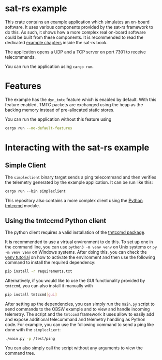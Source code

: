 sat-rs example
======

This crate contains an example application which simulates an on-board software.
It uses various components provided by the sat-rs framework to do this. As such, it shows how
a more complex real on-board software could be built from these components. It is recommended to
read the dedicated
[example chapters](https://absatsw.irs.uni-stuttgart.de/projects/sat-rs/book/example.html) inside
the sat-rs book.

The application opens a UDP and a TCP server on port 7301 to receive telecommands.

You can run the application using `cargo run`.

# Features

The example has the `dyn_tmtc` feature which is enabled by default. With this feature enabled,
TMTC packets are exchanged using the heap as the backing memory instead of pre-allocated static
stores.

You can run the application without this feature using

```sh
cargo run --no-default-features
```

# Interacting with the sat-rs example

## Simple Client

The `simpleclient` binary target sends a
ping telecommand and then verifies the telemetry generated by the example application.
It can be run like this:

```rs
cargo run --bin simpleclient
```

This repository also contains a more complex client using the
[Python tmtccmd](https://github.com/robamu-org/tmtccmd) module.

## <a id="tmtccmd"></a> Using the tmtccmd Python client

The python client requires a valid installation of the
[tmtccmd package](https://github.com/robamu-org/tmtccmd).

It is recommended to use a virtual environment to do this. To set up one in the command line,
you can use `python3 -m venv venv` on Unix systems or `py -m venv venv` on Windows systems.
After doing this, you can check the [venv tutorial](https://docs.python.org/3/tutorial/venv.html)
on how to activate the environment and then use the following command to install the required
dependency:

```sh
pip install -r requirements.txt
```

Alternatively, if you would like to use the GUI functionality provided by `tmtccmd`, you can also
install it manually with

```sh
pip install tmtccmd[gui]
```

After setting up the dependencies, you can simply run the `main.py` script to send commands
to the OBSW example and to view and handle incoming telemetry. The script and the `tmtccmd`
framework it uses allow to easily add and expose additional telecommand and telemetry handling
as Python code. For example, you can use the following command to send a ping like done with
the `simpleclient`:

```sh
./main.py -p /test/ping
```

You can also simply call the script without any arguments to view the command tree.
